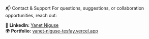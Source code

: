 📬 Contact & Support
For questions, suggestions, or collaboration opportunities, reach out:

📩 **LinkedIn:** [Yanet Niguse](https://www.linkedin.com/in/yanetniguse7)  
🌍 **Portfolio:** [yanet-niguse-tesfay.vercel.app](https://yanet-niguse-tesfay.vercel.app/)
